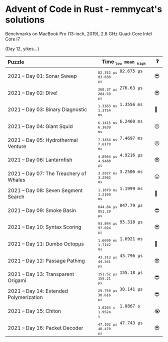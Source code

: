 # Advent of Code in Rust - remmycat's solutions

Benchmarks on MacBook Pro (13-inch, 2019), 2.8 GHz Quad-Core Intel Core i7

(Day 12, yikes…)

| Puzzle | Time <code><sub>low</sub> mean <sub>high</sub></code> | ❓ |
| :-- | --- | --- |
| 2021 – Day 01: Sonar Sweep | <code><sub>82.352 μs</sub> 82.675 μs <sub>83.038 μs</sub></code> | 😎 |
| 2021 – Day 02: Dive! | <code><sub>268.37 μs</sub> 276.63 μs <sub>284.59 μs</sub></code> | 😎 |
| 2021 – Day 03: Binary Diagnostic | <code><sub>1.3363 ms</sub> 1.3556 ms <sub>1.3754 ms</sub></code> | 🤨 |
| 2021 – Day 04: Giant Squid | <code><sub>6.1415 ms</sub> 6.2460 ms <sub>6.3639 ms</sub></code> | 😖 |
| 2021 – Day 05: Hydrothermal Venture | <code><sub>7.3454 ms</sub> 7.4697 ms <sub>7.6179 ms</sub></code> | 😖 |
| 2021 – Day 06: Lanternfish | <code><sub>4.8964 μs</sub> 4.9216 μs <sub>4.9488 μs</sub></code> | 😎 |
| 2021 – Day 07: The Treachery of Whales | <code><sub>3.2027 ms</sub> 3.2506 ms <sub>3.2982 ms</sub></code> | 😖 |
| 2021 – Day 08: Seven Segment Search | <code><sub>1.1879 ms</sub> 1.1999 ms <sub>1.2160 ms</sub></code> | 🤨 |
| 2021 – Day 09: Smoke Basin | <code><sub>844.84 μs</sub> 847.79 μs <sub>851.20 μs</sub></code> | 😎 |
| 2021 – Day 10: Syntax Scoring | <code><sub>93.844 μs</sub> 95.318 μs <sub>97.024 μs</sub></code> | 😎 |
| 2021 – Day 11: Dumbo Octopμs | <code><sub>1.6699 ms</sub> 1.6921 ms <sub>1.7142 ms</sub></code> | 🤨 |
| 2021 – Day 12: Passage Pathing | <code><sub>43.313 μs</sub> 43.796 μs <sub>44.341 μs</sub></code> | 😎 |
| 2021 – Day 13: Transparent Origami | <code><sub>151.52 μs</sub> 155.18 μs <sub>159.21 μs</sub></code> | 😎 |
| 2021 – Day 14: Extended Polymerization | <code><sub>29.759 μs</sub> 30.141 μs <sub>30.616 μs</sub></code> | 😎 |
| 2021 – Day 15: Chiton | <code><sub>1.8263 s&nbsp;</sub> 1.8867 s&nbsp; <sub>1.9524 s&nbsp;</sub></code> | 😭 |
| 2021 – Day 16: Packet Decoder | <code><sub>47.102 μs</sub> 47.743 μs <sub>48.470 μs</sub></code> | 😎 |